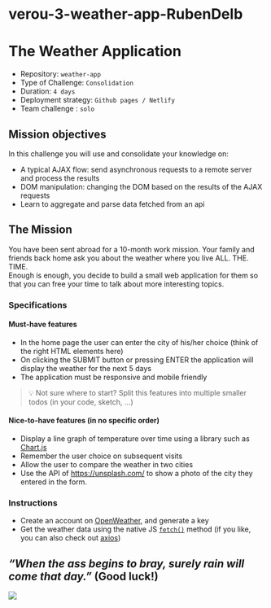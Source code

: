 # verou-3-weather-app-RubenDelb
# The Weather Application

- Repository: `weather-app`
- Type of Challenge: `Consolidation`
- Duration: `4 days`
- Deployment strategy: `Github pages / Netlify`
- Team challenge : `solo`

## Mission objectives

In this challenge you will use and consolidate your knowledge on:

- A typical AJAX flow: send asynchronous requests to a remote server and process the results
- DOM manipulation: changing the DOM based on the results of the AJAX requests
- Learn to aggregate and parse data fetched from an api

## The Mission

You have been sent abroad for a 10-month work mission. Your family and friends back home ask you about the weather where you live ALL. THE. TIME.  
Enough is enough, you decide to build a small web application for them so that you can free your time to talk about more interesting topics.

### Specifications

#### Must-have features

- In the home page the user can enter the city of his/her choice (think of the right HTML elements here)
- On clicking the SUBMIT button or pressing ENTER the application will display the weather for the next 5 days
- The application must be responsive and mobile friendly

> 💡 Not sure where to start? Split this features into multiple smaller todos (in your code, sketch, ...)

#### Nice-to-have features (in no specific order)

- Display a line graph of temperature over time using a library such as [Chart.js](https://www.chartjs.org)
- Remember the user choice on subsequent visits
- Allow the user to compare the weather in two cities
- Use the API of https://unsplash.com/ to show a photo of the city they entered in the form.

### Instructions

- Create an account on [OpenWeather](https://home.openweathermap.org/.), and generate a key
- Get the weather data using the native JS [`fetch()`](https://devdocs.io/dom/fetch_api/using_fetch) method (if you like, you can also check out [axios](https://github.com/axios/axios))

## _“When the ass begins to bray, surely rain will come that day.”_ (Good luck!)

![](./american-storm.gif)